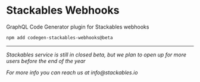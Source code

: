 # Stackables Webhooks

GraphQL Code Generator plugin for Stackables webhooks

```bash
npm add codegen-stackables-webhooks@beta
```

---

_Stackables service is still in closed beta, but we plan to open up for more users before the end of the year_

_For more info you can reach us at info@stackables.io_
